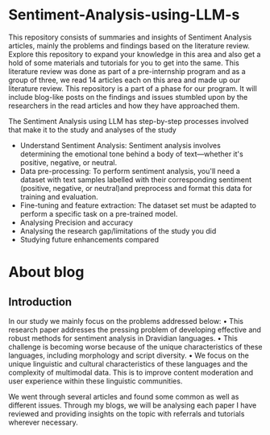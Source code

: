 # Sentiment-Analysis-using-LLM-s
This repository consists of summaries and insights of Sentiment Analysis articles, mainly the problems and findings based on the literature review. Explore this repository to expand your knowledge in this area and also get a hold of some materials and tutorials for you to get into the same.
This literature review was done as part of a pre-internship program and as a group of three, we read 14 articles each on this area and made up our literature review. This repository is a part of a phase for our program. It will include blog-like posts on the findings and issues stumbled upon by the researchers in the read articles and how they have approached them.

The Sentiment Analysis using LLM has step-by-step processes involved that make it to the study and analyses of the study
- Understand Sentiment Analysis:
  Sentiment analysis involves determining the emotional tone behind a body of text—whether it's positive, negative, or neutral.
- Data pre-processing:
  To perform sentiment analysis, you'll need a dataset with text samples labelled with their corresponding sentiment (positive, negative, or neutral)and preprocess and format this data for training and evaluation.
- Fine-tuning and feature extraction:
  The dataset set must be adapted to perform a specific task on a pre-trained model.
- Analysing Precision and accuracy
- Analysing the research gap/limitations of the study you did
- Studying future enhancements compared

# About blog
## Introduction
In our study we mainly focus on the problems addressed below:
•	This research paper addresses the pressing problem of developing effective and robust methods for sentiment analysis in Dravidian languages. 
•	This challenge is becoming worse because of the unique characteristics of these languages, including morphology and script diversity. 
•	We focus on the unique linguistic and cultural characteristics of these languages and the complexity of multimodal data. This is to improve content moderation and user experience within these linguistic communities.

We went through several articles and found some common as well as different issues.
Through my blogs, we will be analysing each paper I have reviewed and providing insights on the topic with referrals and tutorials wherever necessary.
